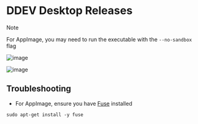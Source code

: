 # DDEV Desktop Releases

> [!NOTE]
> For AppImage, you may need to run the executable with the `--no-sandbox` flag

![image](https://github.com/user-attachments/assets/578d6a11-4d6a-4b38-a6bb-ce7b39503ee5)

![image](https://github.com/user-attachments/assets/f6b65018-3b1e-402c-9d03-433b63e7f862)

## Troubleshooting
- For AppImage, ensure you have [Fuse]([url](https://github.com/appimage/appimagekit/wiki/fuse)) installed
```
sudo apt-get install -y fuse
```
